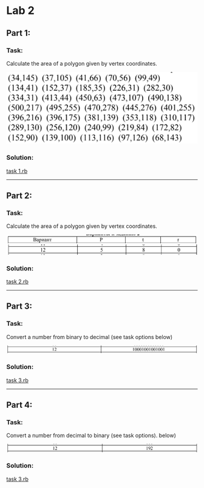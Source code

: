 # Lab 2

## Part 1:
### Task:
Calculate the area of a polygon given by vertex coordinates.

![formula](media/task%201%20description.png)

### Solution:
[task 1.rb](task%201.rb)

---

## Part 2:
### Task:
Calculate the area of a polygon given by vertex coordinates.

![formula](media/task%202%20description%20part%201.png)
![formula](media/task%202%20description%20part%202.png)

### Solution:
[task 2.rb](task%202.rb)

---

## Part 3:
### Task:
Convert a number from binary to decimal (see task options below)

![formula](media/task%203.png)

### Solution:
[task 3.rb](task%203.rb)

---

## Part 4:
### Task:
Convert a number from decimal to binary (see task options).
below)

![formula](media/task%204.png)

### Solution:
[task 3.rb](task%204.rb)